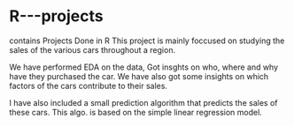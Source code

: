 # R---projects
contains Projects Done in R
This project is mainly foccused on studying the sales of the various cars throughout a region.

We have performed EDA on the data, Got insghts on who, where and why have they purchased the car. We have also got some insights on which factors of the cars contribute to their sales.

I have also included a  small prediction algorithm that predicts the sales of these cars. This algo. is based on the simple linear regression model.
